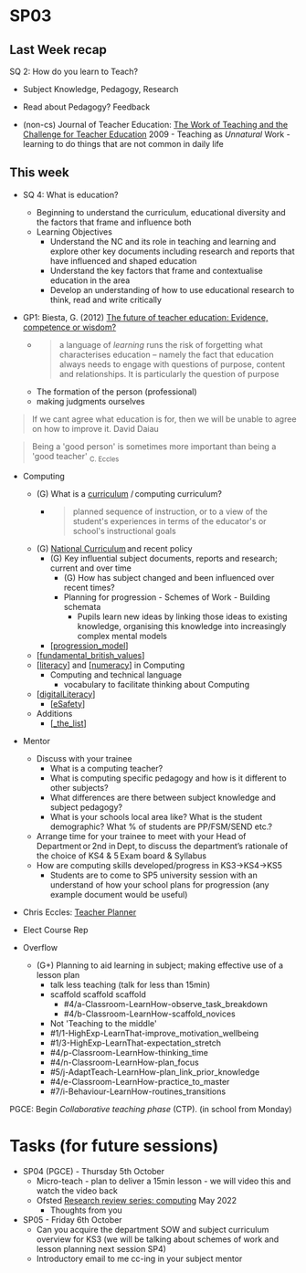 SP03
====


Last Week recap
---------------
SQ 2: How do you learn to Teach? 
* Subject Knowledge, Pedagogy, Research
* Read about Pedagogy? Feedback

* (non-cs) Journal of Teacher Education: [The Work of Teaching and the Challenge for Teacher Education](https://journals.sagepub.com/doi/abs/10.1177/0022487109348479) 2009 - Teaching as _Unnatural_ Work - learning to do things that are not common in daily life


This week
---------

* SQ 4: What is education?
    * Beginning to understand the curriculum, educational diversity and the factors that frame and influence both
    * Learning Objectives  
        * Understand the NC and its role in teaching and learning and explore other key documents including research and reports that have influenced and shaped education
        * Understand the key factors that frame and contextualise education in the area
        * Develop an understanding of how to use educational research to think, read and write critically


* GP1: Biesta, G. (2012) [The future of teacher education: Evidence, competence or wisdom?](https://www.researchgate.net/publication/277243237_The_future_of_teacher_education_Evidence_competence_or_wisdom)
    * >  a language of _learning_ runs the risk of forgetting what characterises education – namely the fact that education always needs to engage with questions of purpose, content and relationships. It is particularly the question of purpose
    * The formation of the person (professional)
    * making judgments ourselves

> If we cant agree what education is for, then we will be unable to agree on how to improve it.
David Daiau 


> Being a 'good person' is sometimes more important than being a 'good teacher'
<sub>C. Eccles</sub>


* Computing
    * (G) What is a [curriculum](https://en.wikipedia.org/wiki/Curriculum) / computing curriculum?
        * > planned sequence of instruction, or to a view of the student's experiences in terms of the educator's or school's instructional goals
    * (G) [National Curriculum](./curriculum.md) and recent policy
        * (G) Key influential subject documents, reports and research; current and over time
            * (G) How has subject changed and been influenced over recent times?
            * Planning for progression - Schemes of Work - Building schemata
                * Pupils learn new ideas by linking those ideas to existing knowledge, organising this knowledge into increasingly complex mental models
        * [[progression_model]]
    * [[fundamental_british_values]]
    * [[literacy]] and [[numeracy]] in Computing
        * Computing and technical language
            * vocabulary to facilitate thinking about Computing
    * [[digitalLiteracy]]
        * [[eSafety]]
    * Additions
        * [[_the_list]]
* Mentor
    * Discuss with your trainee
        * What is a computing teacher?
        * What is computing specific pedagogy and how is it different to other subjects?
        * What differences are there between subject knowledge and subject pedagogy?
        * What is your schools local area like? What is the student demographic? What % of students are PP/FSM/SEND etc.? 
    * Arrange time for your trainee to meet with your Head of Department or 2nd in Dept, to discuss the department’s rationale of the choice of KS4 & 5 Exam board & Syllabus
    * How are computing skills developed/progress in KS3->KS4->KS5
        * Students are to come to SP5 university session with an understand of how your school plans for progression (any example document would be useful)


* Chris Eccles: [Teacher Planner](https://www.amazon.co.uk/dp/B0CFCSZ45Y)
* Elect Course Rep



* Overflow
    * (G+) Planning to aid learning in subject; making effective use of a lesson plan
        * talk less teaching (talk for less than 15min)
        * scaffold scaffold scaffold
            * #4/a-Classroom-LearnHow-observe_task_breakdown
            * #4/b-Classroom-LearnHow-scaffold_novices
        * Not 'Teaching to the middle'
        * #1/1-HighExp-LearnThat-improve_motivation_wellbeing
        * #1/3-HighExp-LearnThat-expectation_stretch
        * #4/p-Classroom-LearnHow-thinking_time
        * #4/n-Classroom-LearnHow-plan_focus
        * #5/j-AdaptTeach-LearnHow-plan_link_prior_knowledge
        * #4/e-Classroom-LearnHow-practice_to_master
        * #7/i-Behaviour-LearnHow-routines_transitions


PGCE: Begin _Collaborative teaching phase_ (CTP). (in school from Monday)


Tasks (for future sessions)
=====

* SP04 (PGCE) - Thursday 5th October
    * Micro-teach - plan to deliver a 15min lesson - we will video this and watch the video back
    * Ofsted [Research review series: computing](https://www.gov.uk/government/publications/research-review-series-computing/research-review-series-computing) May 2022
        * Thoughts from you
* SP05 - Friday 6th October
    * Can you acquire the department SOW and subject curriculum overview for KS3 (we will be talking about schemes of work and lesson planning next session SP4)
    * Introductory email to me cc-ing in your subject mentor


[//begin]: # "Autogenerated link references for markdown compatibility"
[progression_model]: progression_model.md "progression_model"
[fundamental_british_values]: fundamental_british_values.md "Fundamental British Values"
[literacy]: literacy.md "Literacy"
[numeracy]: numeracy.md "Numeracy"
[digitalLiteracy]: digitalLiteracy.md "Digital Literacy"
[eSafety]: eSafety.md "eSafety"
[_the_list]: _the_list.md "The list"
[//end]: # "Autogenerated link references"